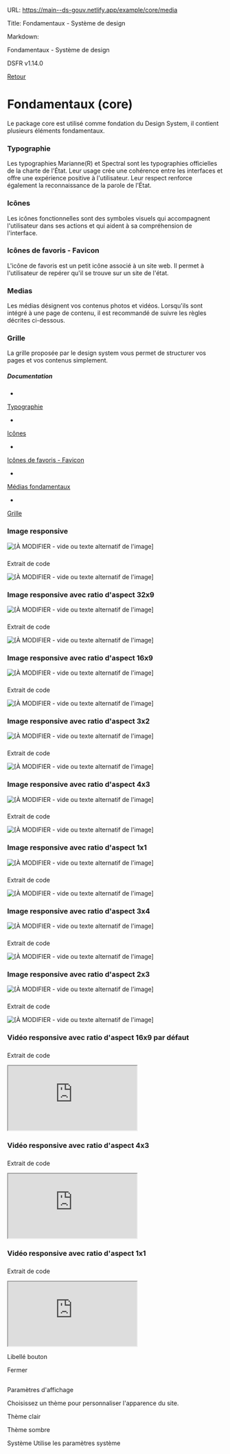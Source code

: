 URL:
https://main--ds-gouv.netlify.app/example/core/media

Title:
Fondamentaux - Système de design

Markdown:

Fondamentaux - Système de design


DSFR v1.14.0


[Retour](../)


# Fondamentaux (core)


Le package core est utilisé comme fondation du Design System, il contient plusieurs éléments fondamentaux.


### Typographie


Les typographies Marianne(R) et Spectral sont les typographies officielles de la charte de l'État. Leur usage crée une cohérence entre les interfaces et offre une expérience positive à l'utilisateur. Leur respect renforce également la reconnaissance de la parole de l'État.


### Icônes


Les icônes fonctionnelles sont des symboles visuels qui accompagnent l'utilisateur dans ses actions et qui aident à sa compréhension de l'interface.


### Icônes de favoris - Favicon


L'icône de favoris est un petit icône associé à un site web. Il permet à l'utilisateur de repérer qu'il se trouve sur un site de l'état.


### Medias


Les médias désignent vos contenus photos et vidéos. Lorsqu'ils sont intégré à une page de contenu, il est recommandé de suivre les règles décrites ci-dessous.


### Grille


La grille proposée par le design system vous permet de structurer vos pages et vos contenus simplement.


##### Documentation


-
[Typographie](https://www.systeme-de-design.gouv.fr/elements-d-interface/fondamentaux-de-l-identite-de-l-etat/typographie/)


-
[Icônes](https://www.systeme-de-design.gouv.fr/elements-d-interface/fondamentaux-techniques/icones)


-
[Icônes de favoris - Favicon](https://www.systeme-de-design.gouv.fr/elements-d-interface/fondamentaux-techniques/icone-de-favoris)


-
[Médias fondamentaux](https://www.systeme-de-design.gouv.fr/elements-d-interface/fondamentaux-techniques/medias)


-
[Grille](https://www.systeme-de-design.gouv.fr/elements-d-interface/fondamentaux-techniques/grille-et-points-de-rupture)


### Image responsive


![[À MODIFIER - vide ou texte alternatif de l'image]](../../../example/img/placeholder.16x9.png)


###
Extrait de code


<img class="fr-responsive-img" src="../../../example/img/placeholder.16x9.png" alt="[À MODIFIER - vide ou texte alternatif de l'image]" />
<!-- L'alternative de l'image (attribut alt) doit toujours être présente, sa valeur peut-être vide (image n'apportant pas de sens supplémentaire au contexte) ou non (porteuse de texte ou apportant du sens) selon votre contexte -->


### Image responsive avec ratio d'aspect 32x9


![[À MODIFIER - vide ou texte alternatif de l'image]](../../../example/img/placeholder.16x9.png)


###
Extrait de code


<img class="fr-responsive-img fr-ratio-32x9" src="../../../example/img/placeholder.16x9.png" alt="[À MODIFIER - vide ou texte alternatif de l'image]" />
<!-- L'alternative de l'image (attribut alt) doit toujours être présente, sa valeur peut-être vide (image n'apportant pas de sens supplémentaire au contexte) ou non (porteuse de texte ou apportant du sens) selon votre contexte -->


### Image responsive avec ratio d'aspect 16x9


![[À MODIFIER - vide ou texte alternatif de l'image]](../../../example/img/placeholder.16x9.png)


###
Extrait de code


<img class="fr-responsive-img fr-ratio-16x9" src="../../../example/img/placeholder.16x9.png" alt="[À MODIFIER - vide ou texte alternatif de l'image]" />
<!-- L'alternative de l'image (attribut alt) doit toujours être présente, sa valeur peut-être vide (image n'apportant pas de sens supplémentaire au contexte) ou non (porteuse de texte ou apportant du sens) selon votre contexte -->


### Image responsive avec ratio d'aspect 3x2


![[À MODIFIER - vide ou texte alternatif de l'image]](../../../example/img/placeholder.16x9.png)


###
Extrait de code


<img class="fr-responsive-img fr-ratio-3x2" src="../../../example/img/placeholder.16x9.png" alt="[À MODIFIER - vide ou texte alternatif de l'image]" />
<!-- L'alternative de l'image (attribut alt) doit toujours être présente, sa valeur peut-être vide (image n'apportant pas de sens supplémentaire au contexte) ou non (porteuse de texte ou apportant du sens) selon votre contexte -->


### Image responsive avec ratio d'aspect 4x3


![[À MODIFIER - vide ou texte alternatif de l'image]](../../../example/img/placeholder.16x9.png)


###
Extrait de code


<img class="fr-responsive-img fr-ratio-4x3" src="../../../example/img/placeholder.16x9.png" alt="[À MODIFIER - vide ou texte alternatif de l'image]" />
<!-- L'alternative de l'image (attribut alt) doit toujours être présente, sa valeur peut-être vide (image n'apportant pas de sens supplémentaire au contexte) ou non (porteuse de texte ou apportant du sens) selon votre contexte -->


### Image responsive avec ratio d'aspect 1x1


![[À MODIFIER - vide ou texte alternatif de l'image]](../../../example/img/placeholder.16x9.png)


###
Extrait de code


<img class="fr-responsive-img fr-ratio-1x1" src="../../../example/img/placeholder.16x9.png" alt="[À MODIFIER - vide ou texte alternatif de l'image]" />
<!-- L'alternative de l'image (attribut alt) doit toujours être présente, sa valeur peut-être vide (image n'apportant pas de sens supplémentaire au contexte) ou non (porteuse de texte ou apportant du sens) selon votre contexte -->


### Image responsive avec ratio d'aspect 3x4


![[À MODIFIER - vide ou texte alternatif de l'image]](../../../example/img/placeholder.16x9.png)


###
Extrait de code


<img class="fr-responsive-img fr-ratio-3x4" src="../../../example/img/placeholder.16x9.png" alt="[À MODIFIER - vide ou texte alternatif de l'image]" />
<!-- L'alternative de l'image (attribut alt) doit toujours être présente, sa valeur peut-être vide (image n'apportant pas de sens supplémentaire au contexte) ou non (porteuse de texte ou apportant du sens) selon votre contexte -->


### Image responsive avec ratio d'aspect 2x3


![[À MODIFIER - vide ou texte alternatif de l'image]](../../../example/img/placeholder.16x9.png)


###
Extrait de code


<img class="fr-responsive-img fr-ratio-2x3" src="../../../example/img/placeholder.16x9.png" alt="[À MODIFIER - vide ou texte alternatif de l'image]" />
<!-- L'alternative de l'image (attribut alt) doit toujours être présente, sa valeur peut-être vide (image n'apportant pas de sens supplémentaire au contexte) ou non (porteuse de texte ou apportant du sens) selon votre contexte -->


### Vidéo responsive avec ratio d'aspect 16x9 par défaut


###
Extrait de code


<iframe title="Titre de l'iframe" class="fr-responsive-vid" src="https://www.youtube.com/embed/HyirpmPL43I" allow="accelerometer; autoplay; encrypted-media; gyroscope; picture-in-picture" allowfullscreen></iframe>


### Vidéo responsive avec ratio d'aspect 4x3


###
Extrait de code


<iframe title="Titre de l'iframe" class="fr-responsive-vid fr-ratio-4x3" src="https://www.youtube.com/embed/HyirpmPL43I" allow="accelerometer; autoplay; encrypted-media; gyroscope; picture-in-picture" allowfullscreen></iframe>


### Vidéo responsive avec ratio d'aspect 1x1


###
Extrait de code


<iframe title="Titre de l'iframe" class="fr-responsive-vid fr-ratio-1x1" src="https://www.youtube.com/embed/HyirpmPL43I" allow="accelerometer; autoplay; encrypted-media; gyroscope; picture-in-picture" allowfullscreen></iframe>


Libellé bouton


Fermer


##
Paramètres d'affichage


Choisissez un thème pour personnaliser l'apparence du site.


Thème clair


Thème sombre


Système
Utilise les paramètres système
